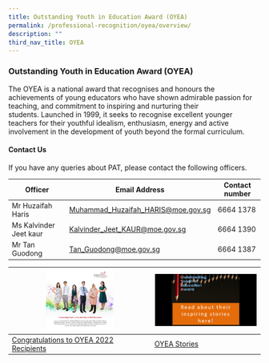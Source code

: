 ```yaml
---
title: Outstanding Youth in Education Award (OYEA)
permalink: /professional-recognition/oyea/overview/
description: ""
third_nav_title: OYEA
---
```

### Outstanding Youth in Education Award (OYEA)

The OYEA is a national award that recognises and honours the achievements of young educators who&nbsp;have shown admirable passion for teaching, and commitment to inspiring and nurturing their students.&nbsp;Launched in 1999, it seeks to recognise excellent younger teachers for their youthful idealism, enthusiasm, energy and active involvement in the development of youth beyond the formal curriculum.

#### Contact Us

If you have any queries about PAT, please contact the following officers.

| Officer | Email Address | Contact number |
|---|---|---|
| Mr Huzaifah Haris  | [Muhammad\_Huzaifah\_HARIS@moe.gov.sg](mailto:Muhammad_Huzaifah_HARIS@moe.gov.sg)   | 6664 1378 |
| Ms Kalvinder Jeet kaur | [Kalvinder_Jeet_KAUR@moe.gov.sg](mailto:Kalvinder_Jeet_Kaur@moe.gov.sg) | 6664 1390 |
| Mr Tan Guodong | [Tan_Guodong@moe.gov.sg](mailto:Tan_Guodong@moe.gov.sg) | 6664 1387 |

| <img src="/images/prore11.png" style="width:50%"> | <img src="/images/prore12.png" style="width:99%"> |
|---|---|
| [Congratulations to OYEA 2022 Recipients](https://staging.d2dfevnwgxersp.amplifyapp.com/professional-recognition/oyea/recipients-and-finalists/) | [OYEA Stories](https://staging.d2dfevnwgxersp.amplifyapp.com/professional-recognition/oyea/stories/) |